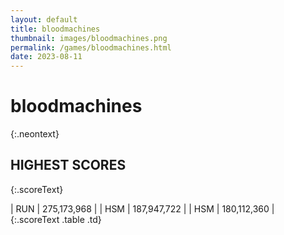 ```yaml
---
layout: default
title: bloodmachines
thumbnail: images/bloodmachines.png
permalink: /games/bloodmachines.html
date: 2023-08-11
---
```


# bloodmachines 
{:.neontext}

## HIGHEST SCORES
{:.scoreText}

| RUN | 275,173,968 | 
| HSM | 187,947,722 | 
| HSM | 180,112,360 | 
{:.scoreText .table .td}
